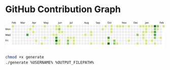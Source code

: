 # GitHub Contribution Graph

![](contribution-graph.svg)

```bash
chmod +x generate
./generate %USERNAME% %OUTPUT_FILEPATH%
```
